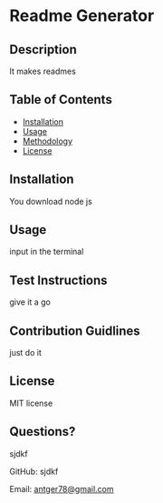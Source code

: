 # Readme Generator


## Description 

 It makes readmes

## Table of Contents
* [Installation](#installation)
* [Usage](#usage)
* [Methodology](#methodology)
* [License](#license)
  

## Installation

You download node js

## Usage 

input in the terminal

## Test Instructions

give it a go

## Contribution Guidlines

just do it

## License

MIT license

## Questions?

sjdkf

GitHub:  sjdkf

Email:  antger78@gmail.com
